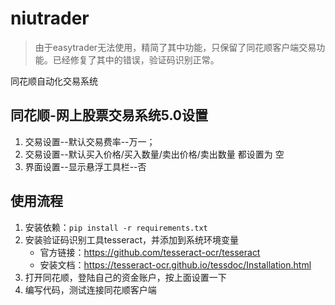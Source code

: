 # niutrader
> 由于easytrader无法使用，精简了其中功能，只保留了同花顺客户端交易功能。已经修复了其中的错误，验证码识别正常。

同花顺自动化交易系统

## 同花顺-网上股票交易系统5.0设置

1. 交易设置--默认交易费率--万一；
2. 交易设置--默认买入价格/买入数量/卖出价格/卖出数量 都设置为 空
3. 界面设置--显示悬浮工具栏--否

## 使用流程
1. 安装依赖：`pip install -r requirements.txt`
2. 安装验证码识别工具tesseract，并添加到系统环境变量
   - 官方链接：https://github.com/tesseract-ocr/tesseract
   - 安装文档：https://tesseract-ocr.github.io/tessdoc/Installation.html
3. 打开同花顺，登陆自己的资金账户，按上面设置一下
4. 编写代码，测试连接同花顺客户端